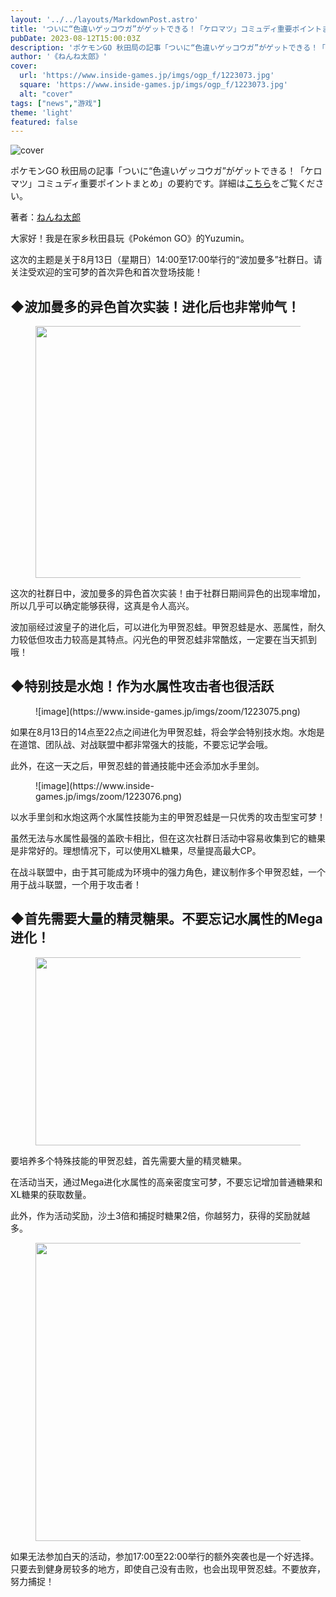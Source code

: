 ```yaml
---
layout: '../../layouts/MarkdownPost.astro'
title: 'ついに“色違いゲッコウガ”がゲットできる！「ケロマツ」コミュディ重要ポイントまとめ【ポケモンGO 秋田局】'
pubDate: 2023-08-12T15:00:03Z
description: 'ポケモンGO 秋田局の記事「ついに“色違いゲッコウガ”がゲットできる！「ケロマツ」コミュディ重要ポイントまとめ」の要約です。'
author: '《ねんね太郎》'
cover:
  url: 'https://www.inside-games.jp/imgs/ogp_f/1223073.jpg'
  square: 'https://www.inside-games.jp/imgs/ogp_f/1223073.jpg'
  alt: "cover"
tags: ["news","游戏"]
theme: 'light'
featured: false
---
```


![cover](https://www.inside-games.jp/imgs/ogp_f/1223073.jpg)

ポケモンGO 秋田局の記事「ついに“色違いゲッコウガ”がゲットできる！「ケロマツ」コミュディ重要ポイントまとめ」の要約です。詳細は[こちら](https://www.inside-games.jp/article/2023/08/13/147807.html)をご覧ください。

著者：[ねんね太郎](/author/10180/recent/%E3%81%AD%E3%82%93%E3%81%AD%E5%A4%AA%E9%83%8E)

<figure class="ctms-editor-twitter"><blockquote class="twitter-tweet" data-conversation=""><a href="https://twitter.com/PokemonGOAppJP/status/1689124346512506880"></a></blockquote><script async="" charset="utf-8" src="https://platform.twitter.com/widgets.js"></script></figure><p>大家好！我是在家乡秋田县玩《Pokémon GO》的Yuzumin。</p><p>这次的主题是关于8月13日（星期日）14:00至17:00举行的“波加曼多”社群日。请关注受欢迎的宝可梦的首次异色和首次登场技能！</p><h2>◆波加曼多的异色首次实装！进化后也非常帅气！</h2><figure class="ctms-editor-image"><img src="https://www.inside-games.jp/imgs/zoom/1223074.png" class="inline-article-image" width="603" height="403"></figure><p>这次的社群日中，波加曼多的异色首次实装！由于社群日期间异色的出现率增加，所以几乎可以确定能够获得，这真是令人高兴。</p>
</p><p>波加丽经过波皇子的进化后，可以进化为甲贺忍蛙。甲贺忍蛙是水、恶属性，耐久力较低但攻击力较高是其特点。闪光色的甲贺忍蛙非常酷炫，一定要在当天抓到哦！</p><h2>◆特别技是水炮！作为水属性攻击者也很活跃</h2><figure class="ctms-editor-image">![image](https://www.inside-games.jp/imgs/zoom/1223075.png)</figure><p>如果在8月13日的14点至22点之间进化为甲贺忍蛙，将会学会特别技水炮。水炮是在道馆、团队战、对战联盟中都非常强大的技能，不要忘记学会哦。</p><p>此外，在这一天之后，甲贺忍蛙的普通技能中还会添加水手里剑。</p><figure class="ctms-editor-image">![image](https://www.inside-games.jp/imgs/zoom/1223076.png)</figure><p>以水手里剑和水炮这两个水属性技能为主的甲贺忍蛙是一只优秀的攻击型宝可梦！</p><p>虽然无法与水属性最强的盖欧卡相比，但在这次社群日活动中容易收集到它的糖果是非常好的。理想情况下，可以使用XL糖果，尽量提高最大CP。</p>
在战斗联盟中，由于其可能成为环境中的强力角色，建议制作多个甲贺忍蛙，一个用于战斗联盟，一个用于攻击者！</p><h2>◆首先需要大量的精灵糖果。不要忘记水属性的Mega进化！</h2><figure class="ctms-editor-image"><img src="https://www.inside-games.jp/imgs/zoom/1223077.png" class="inline-article-image" width="569" height="301"></figure><p>要培养多个特殊技能的甲贺忍蛙，首先需要大量的精灵糖果。</p><p>在活动当天，通过Mega进化水属性的高亲密度宝可梦，不要忘记增加普通糖果和XL糖果的获取数量。</p><p>此外，作为活动奖励，沙土3倍和捕捉时糖果2倍，你越努力，获得的奖励就越多。</p><figure class="ctms-editor-image"><img src="https://www.inside-games.jp/imgs/zoom/1223078.png" class="inline-article-image" width="425" height="477"></figure><p>如果无法参加白天的活动，参加17:00至22:00举行的额外突袭也是一个好选择。只要去到健身房较多的地方，即使自己没有击败，也会出现甲贺忍蛙。不要放弃，努力捕捉！</p><br><script type="text/javascript">;Array.prototype.forEach.call(document.querySelectorAll("div.af_list a"), function (el) { if (el.getAttribute("data-shopping-click") === "") { return; } el.setAttribute("data-shopping-click", ""); el.addEventListener("click", function (e) { let matches = /\/\/www\.amazon\.co\.jp\/gp\/product\/([^/]+)\//.exec(e.target.href); if (matches) { cX.callQueue.push(["sendEvent", "shopping_click", { amazon: matches[1] }]); return; } matches = /\/\/hb\.afl\.rakuten\.co\.jp\/.+\/\?

>[原文地址](https://www.inside-games.jp/article/2023/08/13/147807.html)  